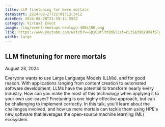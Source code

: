 ```yaml
---
title: LLM finetuning for mere mortals
dateStart: 2024-08-27T22:01:13.541Z
dateEnd: 2024-08-28T21:59:13.556Z
category: Virtual Event
image: /img/event-meetups-newlogo-400x400.png
link: https://www.youtube.com/watch?v=GpjCOrlYt0M&list=PLtS6YX0YOX4f5TyRI7jUdjm7D9H4laNlF
width: large
---
```

## LLM finetuning for mere mortals

August 28, 2024

Everyone wants to use Large Language Models (LLMs), and for good reason. With applications ranging from content creation to automated software development, LLMs have the potential to transform nearly every industry. How can you make the most of this technology when applying it to your own use-cases? Finetuning is one highly effective approach, but can be challenging to implement correctly. In this talk, you'll learn about the challenges involved, and how us mere mortals can tackle them using HPE's new software that leverages the open-source machine learning (ML) ecosystem.
